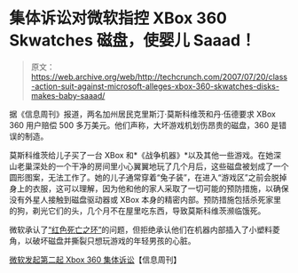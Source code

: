 # 集体诉讼对微软指控 XBox 360 Skwatches 磁盘，使婴儿 Saaad！

> 原文：<https://web.archive.org/web/http://techcrunch.com/2007/07/20/class-action-suit-against-microsoft-alleges-xbox-360-skwatches-disks-makes-baby-saaad/>

据《信息周刊》报道，两名加州居民克里斯汀·莫斯科维茨和丹·伍德要求 XBox 360 用户赔偿 500 多万美元。他们声称，大坏游戏机划伤昂贵的磁盘，360 是错误的制造。

莫斯科维茨给儿子买了一台 XBox 和*《战争机器》*以及其他一些游戏。在她深山老巢深处的一个干净的房间里小心翼翼地玩了几个月后，这些磁盘被划成了一个圆形图案，无法工作了。她的儿子通常穿着“兔子装”，在进入“游戏区”之前会脱掉身上的衣服，这可以理解，因为他和他的家人采取了一切可能的预防措施，以确保没有外星人接触到磁盘驱动器或 XBox 本身的精密内部。预防措施包括杀死家里的狗，剃光它们的头，几个月不在屋里吃东西，导致莫斯科维茨濒临饿死。

微软承认了[“红色死亡之环”](https://web.archive.org/web/20150805144257/http://crunchgear.com/2007/07/06/defective-xbox-360s-cost-microsoft-over-1-billion/)的问题，但拒绝承认他们在机器内部插入了小塑料菱角，以破坏磁盘并撕裂只想玩游戏的年轻男孩的心脏。

[微软发起第二起 Xbox 360 集体诉讼](https://web.archive.org/web/20150805144257/http://www.informationweek.com/news/showArticle.jhtml?articleID=201002267)【信息周刊】